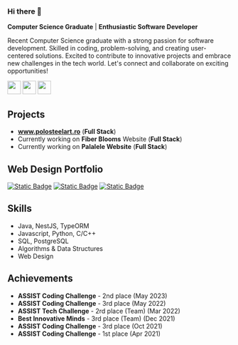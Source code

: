 ### Hi there 👋
**Computer Science Graduate** | **Enthusiastic Software Developer**

Recent Computer Science graduate with a strong passion for software development. Skilled in coding, problem-solving, and creating user-centered solutions. Excited to contribute to innovative projects and embrace new challenges in the tech world. Let's connect and collaborate on exciting opportunities!

[<img src="https://img.shields.io/badge/-Resume-white?logo=googledocs&logoColor=black" alt="" height=30 />](./PalaghianuFlorin_CV.pdf)
[<img src="https://img.shields.io/badge/-Linkedin-white?logo=linkedin&logoColor&color=blue" alt="" height=30 />](https://www.linkedin.com/in/florin-palaghianu/)
[<img src="https://img.shields.io/badge/-Leetcode-ffae00?logo=leetcode&logoColor=black" alt="" height=30 />](https://leetcode.com/palalele/)


## Projects
- **www.polosteelart.ro**  (**Full Stack**)
- Currently working on **Fiber Blooms** Website (**Full Stack**)
- Currently working on **Palalele Website** (**Full Stack**)

## Web Design Portfolio
[<img alt="Static Badge" src="https://img.shields.io/badge/Polo%20Steel%20Art-brightgreen?logo=pexels&logoColor=black&color=white">](https://www.figma.com/file/R6zmFqLAJuPGbg6Ol6wdLY/Untitled?type=design&node-id=35%3A203&mode=design&t=lkLVs43HTYZYwFjq-1)
[<img alt="Static Badge" src="https://img.shields.io/badge/CSM%20Suceava%20Volleyball%20Team-brightblue?logo=circle&logoColor=black&color=blue">](https://www.figma.com/file/cTruRc1pkysfzM3BijsbS6/WireFrames?type=design&node-id=0%3A1&mode=design&t=HWYS0ZdrnIam9jpP-1)
[<img alt="Static Badge" src="https://img.shields.io/badge/WireFrames-brightred?logo=wire&logoColor=black&color=red">](https://www.figma.com/file/bkcNFhgN3rq1QKl5jWGGrM/Administrator?type=design&mode=design&t=HWYS0ZdrnIam9jpP-1)



## Skills
- Java, NestJS, TypeORM
- Javascript, Python, C/C++
- SQL, PostgreSQL
- Algorithms & Data Structures
- Web Design

## Achievements
- **ASSIST Coding Challenge** - 2nd place       (May 2023)
- **ASSIST Coding Challenge** - 3rd place       (May 2022)
- **ASSIST Tech Challenge** - 2rd place (Team)  (Mar 2022)
- **Best Innovative Minds** - 3rd place (Team)  (Dec 2021)
- **ASSIST Coding Challenge** - 3rd place       (Oct 2021) 
- **ASSIST Coding Challenge** - 1st place       (Apr 2021)

<!--


**Palalele22/Palalele22** is a ✨ _special_ ✨ repository because its `README.md` (this file) appears on your GitHub profile.

Here are some ideas to get you started:

- 🔭 I’m currently working on ...
- 🌱 I’m currently learning ...
- 👯 I’m looking to collaborate on ...
- 🤔 I’m looking for help with ...
- 💬 Ask me about ...
- 📫 How to reach me: ...
- 😄 Pronouns: ...
- ⚡ Fun fact: ...
-->
